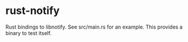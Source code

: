 rust-notify
===========

Rust bindings to libnotify.
See src/main.rs for an example.
This provides a binary to test itself.
